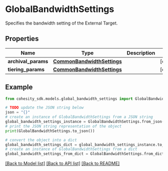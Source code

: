 # GlobalBandwidthSettings

Specifies the bandwidth setting of the External Target.

## Properties

Name | Type | Description | Notes
------------ | ------------- | ------------- | -------------
**archival_params** | [**CommonBandwidthSettings**](CommonBandwidthSettings.md) |  | [optional] 
**tiering_params** | [**CommonBandwidthSettings**](CommonBandwidthSettings.md) |  | [optional] 

## Example

```python
from cohesity_sdk.models.global_bandwidth_settings import GlobalBandwidthSettings

# TODO update the JSON string below
json = "{}"
# create an instance of GlobalBandwidthSettings from a JSON string
global_bandwidth_settings_instance = GlobalBandwidthSettings.from_json(json)
# print the JSON string representation of the object
print(GlobalBandwidthSettings.to_json())

# convert the object into a dict
global_bandwidth_settings_dict = global_bandwidth_settings_instance.to_dict()
# create an instance of GlobalBandwidthSettings from a dict
global_bandwidth_settings_from_dict = GlobalBandwidthSettings.from_dict(global_bandwidth_settings_dict)
```
[[Back to Model list]](../README.md#documentation-for-models) [[Back to API list]](../README.md#documentation-for-api-endpoints) [[Back to README]](../README.md)


